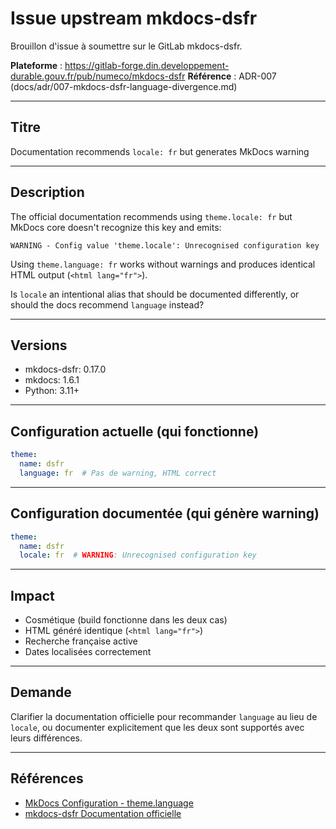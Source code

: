 # Issue upstream mkdocs-dsfr

Brouillon d'issue à soumettre sur le GitLab mkdocs-dsfr.

**Plateforme** : https://gitlab-forge.din.developpement-durable.gouv.fr/pub/numeco/mkdocs-dsfr
**Référence** : ADR-007 (docs/adr/007-mkdocs-dsfr-language-divergence.md)

---

## Titre

Documentation recommends `locale: fr` but generates MkDocs warning

---

## Description

The official documentation recommends using `theme.locale: fr` but MkDocs core doesn't recognize this key and emits:

```
WARNING - Config value 'theme.locale': Unrecognised configuration key
```

Using `theme.language: fr` works without warnings and produces identical HTML output (`<html lang="fr">`).

Is `locale` an intentional alias that should be documented differently, or should the docs recommend `language` instead?

---

## Versions

- mkdocs-dsfr: 0.17.0
- mkdocs: 1.6.1
- Python: 3.11+

---

## Configuration actuelle (qui fonctionne)

```yaml
theme:
  name: dsfr
  language: fr  # Pas de warning, HTML correct
```

---

## Configuration documentée (qui génère warning)

```yaml
theme:
  name: dsfr
  locale: fr  # WARNING: Unrecognised configuration key
```

---

## Impact

- Cosmétique (build fonctionne dans les deux cas)
- HTML généré identique (`<html lang="fr">`)
- Recherche française active
- Dates localisées correctement

---

## Demande

Clarifier la documentation officielle pour recommander `language` au lieu de `locale`, ou documenter explicitement que les deux sont supportés avec leurs différences.

---

## Références

- [MkDocs Configuration - theme.language](https://www.mkdocs.org/user-guide/configuration/#language)
- [mkdocs-dsfr Documentation officielle](https://pub.gitlab-pages.din.developpement-durable.gouv.fr/numeco/mkdocs-dsfr-doc/)
